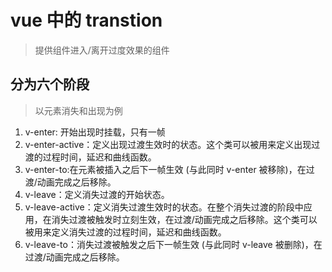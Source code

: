 # vue 中的 transtion
> 提供组件进入/离开过度效果的组件

## 分为六个阶段
> 以元素消失和出现为例

1. v-enter: 开始出现时挂载，只有一帧
2. v-enter-active：定义出现过渡生效时的状态。这个类可以被用来定义出现过渡的过程时间，延迟和曲线函数。
3. v-enter-to:在元素被插入之后下一帧生效 (与此同时 v-enter 被移除)，在过渡/动画完成之后移除。
4. v-leave：定义消失过渡的开始状态。
5. v-leave-active：定义消失过渡生效时的状态。在整个消失过渡的阶段中应用，在消失过渡被触发时立刻生效，在过渡/动画完成之后移除。这个类可以被用来定义消失过渡的过程时间，延迟和曲线函数。
6. v-leave-to：消失过渡被触发之后下一帧生效 (与此同时 v-leave 被删除)，在过渡/动画完成之后移除。